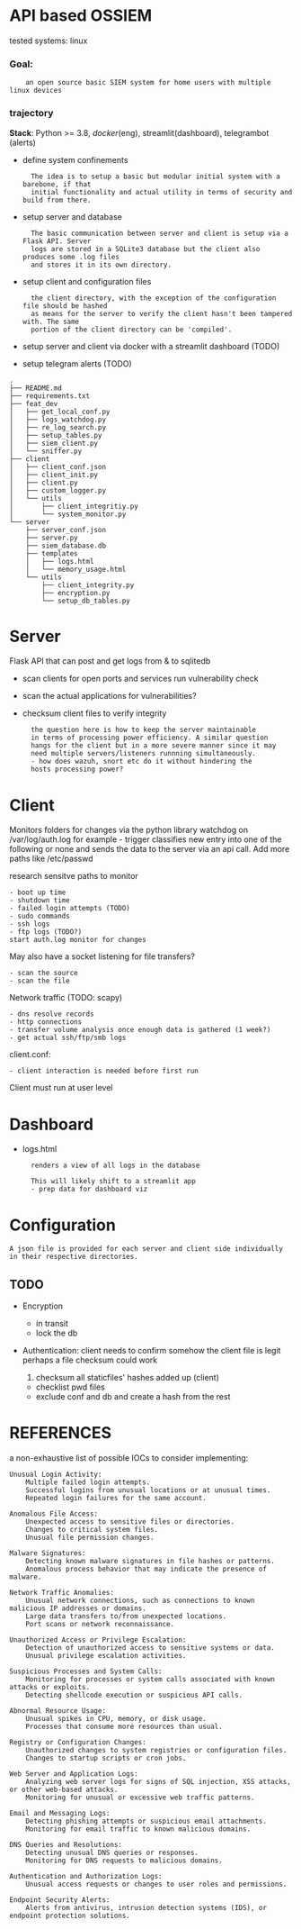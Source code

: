 # API based OSSIEM
tested systems: linux

### Goal: 

        an open source basic SIEM system for home users with multiple linux devices

### trajectory

**Stack**: Python >= 3.8, *docker*(eng), streamlit(dashboard), telegrambot (alerts)

- define system confinements

        The idea is to setup a basic but modular initial system with a barebone, if that
        initial functionality and actual utility in terms of security and build from there.

- setup server and database

        The basic communication between server and client is setup via a Flask API. Server 
        logs are stored in a SQLite3 database but the client also produces some .log files
        and stores it in its own directory.

- setup client and configuration files

        the client directory, with the exception of the configuration file should be hashed
        as means for the server to verify the client hasn't been tampered with. The same
        portion of the client directory can be 'compiled'.

- setup server and client via docker with a streamlit dashboard (TODO)
- setup telegram alerts (TODO)


```
.
├── README.md
├── requirements.txt
├── feat_dev
│   ├── get_local_conf.py
│   ├── logs_watchdog.py
│   ├── re_log_search.py
│   ├── setup_tables.py
│   ├── siem_client.py
│   └── sniffer.py
├── client
│   ├── client_conf.json
│   ├── client_init.py
│   ├── client.py
│   ├── custom_logger.py
│   └── utils
│       ├── client_integritiy.py
│       └── system_monitor.py
└── server
    ├── server_conf.json
    ├── server.py
    ├── siem_database.db
    ├── templates
    │   ├── logs.html
    │   └── memory_usage.html
    └── utils
        ├── client_integrity.py
        ├── encryption.py
        └── setup_db_tables.py

```


# Server
Flask API that can post and get logs from & to sqlitedb

- scan clients for open ports and services
        run vulnerability check
- scan the actual applications for vulnerabilities?
- checksum client files to verify integrity

        the question here is how to keep the server maintainable
        in terms of processing power efficiency. A similar question
        hangs for the client but in a more severe manner since it may
        need multiple servers/listeners runnning simultaneously.
        - how does wazuh, snort etc do it without hindering the
        hosts processing power?

# Client

Monitors folders for changes via the python library
watchdog on /var/log/auth.log for example - trigger classifies
new entry into one of the following or none and sends 
the data to the server via an api call. Add more paths like /etc/passwd

research sensitve paths to monitor

    - boot up time
    - shutdown time
    - failed login attempts (TODO)
    - sudo commands
    - ssh logs
    - ftp logs (TODO?)
    start auth.log monitor for changes

May also have a socket listening for file transfers?

    - scan the source
    - scan the file

Network traffic (TODO: scapy)

    - dns resolve records
    - http connections
    - transfer volume analysis once enough data is gathered (1 week?)
    - get actual ssh/ftp/smb logs

client.conf:

    - client interaction is needed before first run

Client must run at user level


# Dashboard
- logs.html

        renders a view of all logs in the database
        
        This will likely shift to a streamlit app
        - prep data for dashboard viz

# Configuration

    A json file is provided for each server and client side individually
    in their respective directories.


## TODO

- Encryption
    - in transit
    - lock the db

- Authentication: 
    client needs to confirm somehow the client file is legit
    perhaps a file checksum could work
    1. checksum all staticfiles' hashes added up (client)
    - checklist pwd files
    - exclude conf and db and create a hash from the rest


# REFERENCES

a non-exhaustive list of possible IOCs to consider implementing:

    Unusual Login Activity:
        Multiple failed login attempts.
        Successful logins from unusual locations or at unusual times.
        Repeated login failures for the same account.

    Anomalous File Access:
        Unexpected access to sensitive files or directories.
        Changes to critical system files.
        Unusual file permission changes.

    Malware Signatures:
        Detecting known malware signatures in file hashes or patterns.
        Anomalous process behavior that may indicate the presence of malware.

    Network Traffic Anomalies:
        Unusual network connections, such as connections to known malicious IP addresses or domains.
        Large data transfers to/from unexpected locations.
        Port scans or network reconnaissance.

    Unauthorized Access or Privilege Escalation:
        Detection of unauthorized access to sensitive systems or data.
        Unusual privilege escalation activities.

    Suspicious Processes and System Calls:
        Monitoring for processes or system calls associated with known attacks or exploits.
        Detecting shellcode execution or suspicious API calls.

    Abnormal Resource Usage:
        Unusual spikes in CPU, memory, or disk usage.
        Processes that consume more resources than usual.

    Registry or Configuration Changes:
        Unauthorized changes to system registries or configuration files.
        Changes to startup scripts or cron jobs.

    Web Server and Application Logs:
        Analyzing web server logs for signs of SQL injection, XSS attacks, or other web-based attacks.
        Monitoring for unusual or excessive web traffic patterns.

    Email and Messaging Logs:
        Detecting phishing attempts or suspicious email attachments.
        Monitoring for email traffic to known malicious domains.

    DNS Queries and Resolutions:
        Detecting unusual DNS queries or responses.
        Monitoring for DNS requests to malicious domains.

    Authentication and Authorization Logs:
        Unusual access requests or changes to user roles and permissions.

    Endpoint Security Alerts:
        Alerts from antivirus, intrusion detection systems (IDS), or endpoint protection solutions.